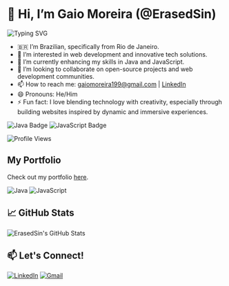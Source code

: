 # 👋 Hi, I’m Gaio Moreira (@ErasedSin)
![Typing SVG](https://readme-typing-svg.herokuapp.com?color=00FF00&lines=Web+Developer;Java+%26+JavaScript+Enthusiast;Always+Learning+%26+Improving)

- 🇧🇷 I’m Brazilian, specifically from Rio de Janeiro.
- 👀 I’m interested in web development and innovative tech solutions.
- 🌱 I’m currently enhancing my skills in Java and JavaScript.
- 💞️ I’m looking to collaborate on open-source projects and web development communities.
- 📫 How to reach me: gaiomoreira199@gmail.com | [LinkedIn](https://linkedin.com/in/gmoreira777)
- 😄 Pronouns: He/Him
- ⚡ Fun fact: I love blending technology with creativity, especially through building websites inspired by dynamic and immersive experiences.

![Java Badge](https://img.shields.io/badge/Java-007396?style=for-the-badge&logo=java&logoColor=white)
![JavaScript Badge](https://img.shields.io/badge/JavaScript-F7DF1E?style=for-the-badge&logo=javascript&logoColor=black)

![Profile Views](https://komarev.com/ghpvc/?username=ErasedSin&color=0A66C2)

## My Portfolio
Check out my portfolio [here](https://erasedsin.github.io/Profile/).

![Java](https://img.shields.io/badge/Java-Intermediate-00FF00?style=for-the-badge&logo=java&logoColor=white)
![JavaScript](https://img.shields.io/badge/JavaScript-Advanced-00FF00?style=for-the-badge&logo=javascript&logoColor=white)

## 📈 GitHub Stats
![ErasedSin's GitHub Stats](https://github-readme-stats.vercel.app/api?username=ErasedSin&show_icons=true&theme=radical)

## 📫 Let's Connect!
[![LinkedIn](https://img.shields.io/badge/LinkedIn-0A66C2?style=for-the-badge&logo=linkedin&logoColor=white)](https://linkedin.com/in/gmoreira777)
[![Gmail](https://img.shields.io/badge/Gmail-D14836?style=for-the-badge&logo=gmail&logoColor=white)](mailto:gaiomoreira199@gmail.com)
